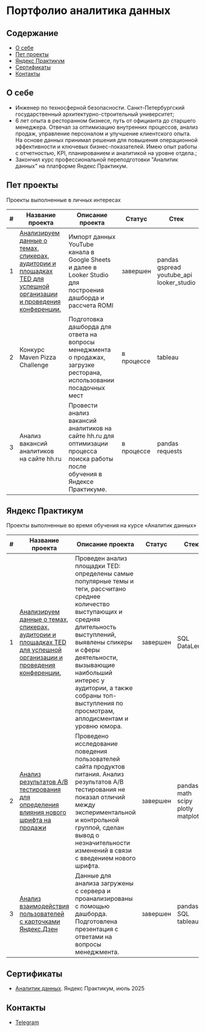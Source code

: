 # Портфолио аналитика данных

## Содержание
- [О себе](#о-себе)
- [Пет проекты](#пет-проекты)
- [Яндекс Практикум](#яндекс-практикум)
- [Сертификаты](#сертификаты)
- [Контакты](#контакты)
  
## О себе

- Инженер по техносферной безопасности. Санкт-Петербургский государственный архитектурно-строительный университет;
- 6 лет опыта в ресторанном бизнесе, путь от официанта до старшего менеджера.
Отвечал за оптимизацию внутренних процессов, анализ продаж, управление персоналом и улучшение клиентского опыта. На основе данных принимал решения для повышения операционной эффективности и ключевых бизнес-показателей. Имею опыт работы с отчетностью, KPI, планированием и аналитикой на уровне отдела.;
- Закончил курс профессиональной переподготовки "Аналитик данных" на платформе Яндекс Практикум.


## Пет проекты

Проекты выполненные в личных интересах

|#|Название проекта|Описание проекта|Статус|Стек|
|-|----------|----------|----------|----------|
|1|[Анализируем данные о темах, спикерах, аудитории и площадках TED для успешной организации и проведения конференции.](https://github.com/aksyutenko/analyst_portfolio/tree/main/youtube_pt1)|Импорт данных YouTube канала в Google Sheets и далее в Looker Studio для построения дашборда и рассчета ROMI|завершен|pandas</br>gspread</br>youtube_api</br>looker_studio|
|2|Конкурс Maven Pizza Challenge|Подготовка дашборда для ответа на вопросы менеджмента о продажах, загрузке ресторана, использовании посадочных мест|в процессе|tableau|
|3|Анализ вакансий аналитиков на сайте hh.ru|Провести анализ вакансий аналитиков на сайте hh.ru для оптимизации процесса поиска работы после обучения в Яндексе Практикуме.|в процессе|pandas</br>requests</br>|

## Яндекс Практикум

Проекты выполненные во время обучения на курсе «Аналитик данных»

|#|Название проекта|Описание проекта|Статус|Стек|
|-|----------|----------|----------|----------|
|1|[Анализируем данные о темах, спикерах, аудитории и площадках TED для успешной организации и проведения конференции.](https://datalens.yandex/qlwa8dcvyvnkc)|Проведен анализ площадки TED: определены самые популярные темы и теги, рассчитано среднее количество выступающих и средняя длительность выступлений, выявлены спикеры и сферы деятельности, вызывающие наибольший интерес у аудитории, а также собраны топ-выступления по просмотрам, аплодисментам и уровню юмора.|завершен|SQL</br>DataLens</br>|
|2|[Анализ результатов А/В тестирования для определения влияния нового шрифта на продажи](https://github.com/aksyutenko/data_analyst_portfolio/tree/main/AB_test)|Проведено исследование поведения пользователей сайта продуктов питания. Анализ результатов А/В тестирования не показал отличий между экспериментальной и контрольной группой, сделан вывод о незначительности изменений в связи с введением нового шрифта.|завершен|pandas</br>math</br>scipy</br>plotly</br>matplotlib|
|3|[Анализ взаимодействия пользователей с карточками Яндекс.Дзен](https://github.com/aksyutenko/data_analyst_portfolio/tree/main/zen)|Данные для анализа загружены с сервера и проанализированы с помощью дашборда. Подготовлена презентация с ответами на вопросы менеджмента.|завершен|pandas</br>SQL</br>tableau|

## Сертификаты
- [Аналитик данных](https://disk.yandex.ru/i/sW2VFpJ9vGe1Fg). Яндекс Практикум, июль 2025

## Контакты
- [Telegram](https://t.me/mrsonikk)

